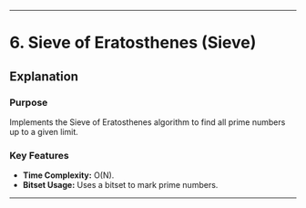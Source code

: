 
---

# 6. Sieve of Eratosthenes (Sieve)

## Explanation

### Purpose
Implements the Sieve of Eratosthenes algorithm to find all prime numbers up to a given limit.

### Key Features
- **Time Complexity:** O(N).
- **Bitset Usage:** Uses a bitset to mark prime numbers.

--- 